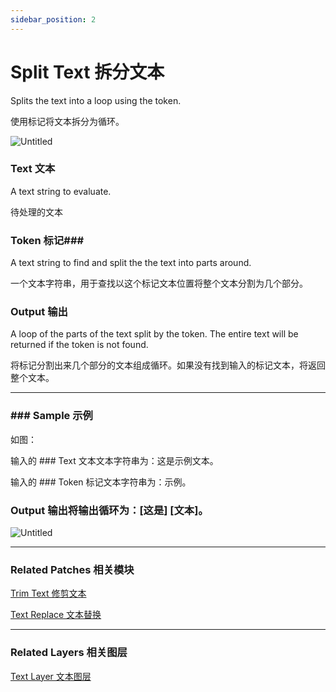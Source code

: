 ```yaml
---
sidebar_position: 2
---
```


# Split Text 拆分文本

Splits the text into a loop using the token.

使用标记将文本拆分为循环。

![Untitled](https://s3.us-west-2.amazonaws.com/secure.notion-static.com/72278616-ab25-4904-8785-7c72e1748624/Untitled.png?X-Amz-Algorithm=AWS4-HMAC-SHA256&X-Amz-Content-Sha256=UNSIGNED-PAYLOAD&X-Amz-Credential=AKIAT73L2G45EIPT3X45%2F20220602%2Fus-west-2%2Fs3%2Faws4_request&X-Amz-Date=20220602T180045Z&X-Amz-Expires=86400&X-Amz-Signature=da54886bdc1fcfbb6be0e2b52f2167f2e2071a46e2fab286409b1614967c2d10&X-Amz-SignedHeaders=host&response-content-disposition=filename%20%3D%22Untitled.png%22&x-id=GetObject)

### Text 文本

A text string to evaluate.

待处理的文本

### Token 标记### 

A text string to find and split the the text into parts around.

一个文本字符串，用于查找以这个标记文本位置将整个文本分割为几个部分。

### Output 输出

A loop of the parts of the text split by the token. The entire text will be returned if the token is not found.

将标记分割出来几个部分的文本组成循环。如果没有找到输入的标记文本，将返回整个文本。

------

### ### Sample  示例

如图：

输入的 ### Text 文本文本字符串为：这是示例文本。

输入的 ### Token 标记文本字符串为：示例。

### Output 输出将输出循环为：[这是] [文本]。

![Untitled](https://s3.us-west-2.amazonaws.com/secure.notion-static.com/f2f87f86-ffb6-465e-939e-cba59253ed79/Untitled.png?X-Amz-Algorithm=AWS4-HMAC-SHA256&X-Amz-Content-Sha256=UNSIGNED-PAYLOAD&X-Amz-Credential=AKIAT73L2G45EIPT3X45%2F20220602%2Fus-west-2%2Fs3%2Faws4_request&X-Amz-Date=20220602T180052Z&X-Amz-Expires=86400&X-Amz-Signature=fa08ccb462ea472379fb353fc80e129a3c3ab624d9c7738df3e4ff451b611118&X-Amz-SignedHeaders=host&response-content-disposition=filename%20%3D%22Untitled.png%22&x-id=GetObject)

------

### Related Patches 相关模块

[Trim Text 修剪文本](https://www.notion.so/Trim-Text-1c15e6b94a6541b396788d4a55fba679)

[Text Replace 文本替换](https://www.notion.so/Text-Replace-4b19b333ebb24a8daaf32038de2ed5ee)

------

### Related Layers 相关图层

[Text Layer 文本图层](https://www.notion.so/Text-Layer-55f5163900ed47698f1ccc1752423a88)
